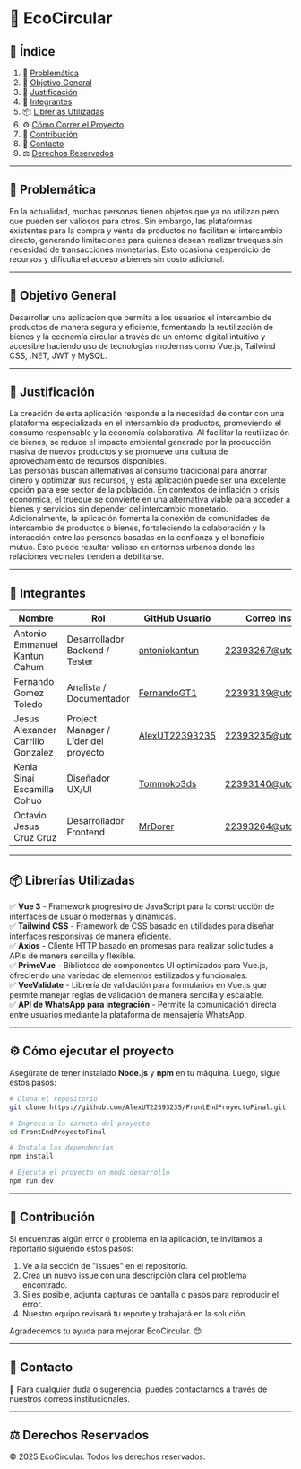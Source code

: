# 📌 EcoCircular

## 📖 Índice
1. 📌 [Problemática](#problematica)
2. 🎯 [Objetivo General](#objetivo-general)
3. 📢 [Justificación](#justificacion)
4. 👥 [Integrantes](#integrantes)
5. 📦 [Librerías Utilizadas](#librerias-utilizadas)
6. ⚙️ [Cómo Correr el Proyecto](#como-correr-el-proyecto)
7. 🤝 [Contribución](#contribucion)
8. 📩 [Contacto](#contacto)
9. ⚖️ [Derechos Reservados](#derechos-reservados)

---

## 🛑 Problemática
En la actualidad, muchas personas tienen objetos que ya no utilizan pero que pueden ser valiosos para otros. Sin embargo, las plataformas existentes para la compra y venta de productos no facilitan el intercambio directo, generando limitaciones para quienes desean realizar trueques sin necesidad de transacciones monetarias. Esto ocasiona desperdicio de recursos y dificulta el acceso a bienes sin costo adicional.

---

## 🎯 Objetivo General
Desarrollar una aplicación que permita a los usuarios el intercambio de productos de manera segura y eficiente, fomentando la reutilización de bienes y la economía circular a través de un entorno digital intuitivo y accesible haciendo uso de tecnologías modernas como Vue.js, Tailwind CSS, .NET, JWT y MySQL.

---

## 📢 Justificación
La creación de esta aplicación responde a la necesidad de contar con una plataforma especializada en el intercambio de productos, promoviendo el consumo responsable y la economía colaborativa. Al facilitar la reutilización de bienes, se reduce el impacto ambiental generado por la producción masiva de nuevos productos y se promueve una cultura de aprovechamiento de recursos disponibles.  
Las personas buscan alternativas al consumo tradicional para ahorrar dinero y optimizar sus recursos, y esta aplicación puede ser una excelente opción para ese sector de la población. En contextos de inflación o crisis económica, el trueque se convierte en una alternativa viable para acceder a bienes y servicios sin depender del intercambio monetario.  
Adicionalmente, la aplicación fomenta la conexión de comunidades de intercambio de productos o bienes, fortaleciendo la colaboración y la interacción entre las personas basadas en la confianza y el beneficio mutuo. Esto puede resultar valioso en entornos urbanos donde las relaciones vecinales tienden a debilitarse.

---

## 👥 Integrantes

| Nombre                          | Rol            | GitHub Usuario  | Correo Institucional            |
|--------------------------------|---------------|----------------|--------------------------------|
| Antonio Emmanuel Kantun Cahum  | Desarrollador Backend / Tester | [antoniokantun](https://github.com/antoniokantun)  | 22393267@utcancun.edu.mx  |
| Fernando Gomez Toledo          | Analista / Documentador | [FernandoGT1](https://github.com/FernandoGT1)      | 22393139@utcancun.edu.mx  |
| Jesus Alexander Carrillo Gonzalez | Project Manager / Líder del proyecto | [AlexUT22393235](https://github.com/AlexUT22393235) | 22393235@utcancun.edu.mx  |
| Kenia Sinai Escamilla Cohuo    | Diseñador UX/UI | [Tommoko3ds](https://github.com/Tommoko3ds)              | 22393140@utcancun.edu.mx  |
| Octavio Jesus Cruz Cruz        | Desarrollador Frontend | [MrDorer](https://github.com/MrDorer)        | 22393264@utcancun.edu.mx  |

---

## 📦 Librerías Utilizadas
✅ **Vue 3** - Framework progresivo de JavaScript para la construcción de interfaces de usuario modernas y dinámicas.  
✅ **Tailwind CSS** - Framework de CSS basado en utilidades para diseñar interfaces responsivas de manera eficiente.  
✅ **Axios** - Cliente HTTP basado en promesas para realizar solicitudes a APIs de manera sencilla y flexible.  
✅ **PrimeVue** - Biblioteca de componentes UI optimizados para Vue.js, ofreciendo una variedad de elementos estilizados y funcionales.  
✅ **VeeValidate** - Librería de validación para formularios en Vue.js que permite manejar reglas de validación de manera sencilla y escalable.  
✅ **API de WhatsApp para integración** - Permite la comunicación directa entre usuarios mediante la plataforma de mensajería WhatsApp.  

---

## ⚙️ Cómo ejecutar el proyecto 
Asegúrate de tener instalado **Node.js** y **npm** en tu máquina. Luego, sigue estos pasos:

```bash
# Clona el repositorio
git clone https://github.com/AlexUT22393235/FrontEndProyectoFinal.git

# Ingresa a la carpeta del proyecto
cd FrontEndProyectoFinal

# Instala las dependencias
npm install

# Ejecuta el proyecto en modo desarrollo
npm run dev
```

---

## 🤝 Contribución
Si encuentras algún error o problema en la aplicación, te invitamos a reportarlo siguiendo estos pasos:
1. Ve a la sección de "Issues" en el repositorio.
2. Crea un nuevo issue con una descripción clara del problema encontrado.
3. Si es posible, adjunta capturas de pantalla o pasos para reproducir el error.
4. Nuestro equipo revisará tu reporte y trabajará en la solución.

Agradecemos tu ayuda para mejorar EcoCircular. 😊

---

## 📩 Contacto
📧 Para cualquier duda o sugerencia, puedes contactarnos a través de nuestros correos institucionales.

---

## ⚖️ Derechos Reservados
© 2025 EcoCircular. Todos los derechos reservados.
